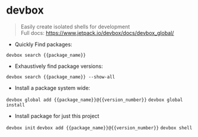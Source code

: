 # devbox

> Easily create isolated shells for development<br>
> Full docs: https://www.jetpack.io/devbox/docs/devbox_global/

- Quickly Find packages:

`devbox search {{package_name}}`

- Exhaustively find package versions:

`devbox search {{package_name}} --show-all`

- Install a package system wide:

`devbox global add {{package_name}}@{{version_number}}`
`devbox global install`

- Install package for just this project

`devbox init`
`devbox add {{package_name}}@{{version_number}}`
`devbox shell`
